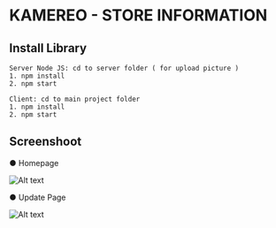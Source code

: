 
# KAMEREO - STORE INFORMATION


## Install Library

```
Server Node JS: cd to server folder ( for upload picture ) 
1. npm install
2. npm start

Client: cd to main project folder
1. npm install
2. npm start

```


## Screenshoot

● Homepage 

![Alt text](https://i.ibb.co/HH6mSBK/Screen-Shot-2019-12-30-at-02-58-14.png?raw=true "Title")

● Update Page 

![Alt text](https://i.ibb.co/gyLhpMC/Screen-Shot-2019-12-30-at-02-58-46.png?raw=true "Title")
